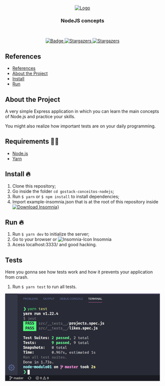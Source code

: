 <br />
<p align="center">
  <a href="https://github.com/Dtesch9/gostack-conceitos-nodejs">
    <img width="200px" heigh="300px" src="https://miro.medium.com/max/1200/1*m5RYM_Wkj4LsZewpigV5tg.jpeg" alt="Logo">
  </a>

  <h3 align="center">NodeJS concepts</h3>
</p>
<br />
<p align="center">
  <a href="https://www.linkedin.com/in/douglas-tesch-00b7a518b/">
    <img alt="Badge" src="https://img.shields.io/badge/Developer-Douglas%20Tesch-orange">
  </a>

  <a href="https://github.com/Dtesch9/fastfeet/stargazers">
    <img alt="Stargazers" src="https://img.shields.io/github/stars/Dtesch9/fastfeet?style=social">
  </a>
  
   <a href="https://github.com/Dtesch9/fastfeet/network/members">
    <img alt="Stargazers" src="https://img.shields.io/github/forks/Dtesch9/fastfeet?style=social">
  </a>
</p>

## References

- [References](#references)
- [About the Project](#about-the-project)
- [Install](#install-)
- [Run](#run-)

  
## About the Project

A very simple Express application in which you can learn the main concepts of Node.js and practice your skills.

You might also realize how important tests are on your daily programming.

## Requirements ✋🏻

- [Node.js](https://nodejs.org/en/)
- [Yarn](https://yarnpkg.com/pt-BR/docs/install)

## Install 🔥

1. Clone this repository;
2. Go inside the folder `cd gostack-conceitos-nodejs`;
3. Run `$ yarn` or `$ npm install` to install dependencies;
4. Import example-insomnia.json that is at the root of this repository inside [![Download Insomnia}](https://insomnia.rest/images/run.svg)](https://insomnia.rest/)


## Run 🔥

1. Run `$ yarn dev` to initialize the server;
2. Go to your browser or <img width="13px" heigh="13px" src="https://pbs.twimg.com/profile_images/1091817101738864640/eQpWLr2c_400x400.jpg" alt="Insomnia-Icon"> Insomnia
3. Acess localhost:3333/ and good hacking.

## Tests

Here you gonna see how tests work and how it prevents your application from crash.

1. Run `$ yarn test` to run all tests.

![Tests](https://github.com/Dtesch9/gostack-conceitos-nodejs/blob/master/assets/test.png)
